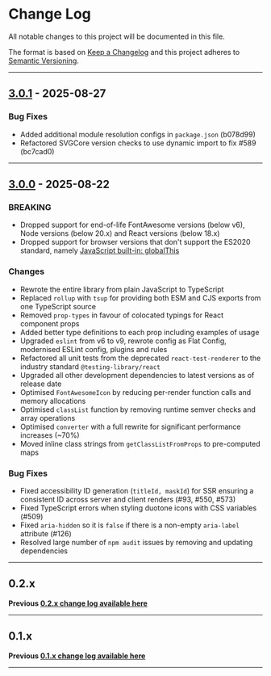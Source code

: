 # Change Log

All notable changes to this project will be documented in this file.

The format is based on [Keep a Changelog](http://keepachangelog.com/) and this project adheres to [Semantic Versioning](http://semver.org/).

---

## [3.0.1](https://github.com/FortAwesome/react-fontawesome/releases/tag/3.0.1) - 2025-08-27

### Bug Fixes

- Added additional module resolution configs in `package.json` (b078d99)
- Refactored SVGCore version checks to use dynamic import to fix #589 (bc7cad0)

---

## [3.0.0](https://github.com/FortAwesome/react-fontawesome/releases/tag/3.0.0) - 2025-08-22

### BREAKING

- Dropped support for end-of-life FontAwesome versions (below v6), Node versions (below 20.x) and React versions (below 18.x)
- Dropped support for browser versions that don't support the ES2020 standard, namely [JavaScript built-in: globalThis](https://caniuse.com/mdn-javascript_builtins_globalthis)

### Changes

- Rewrote the entire library from plain JavaScript to TypeScript
- Replaced `rollup` with `tsup` for providing both ESM and CJS exports from one TypeScript source
- Removed `prop-types` in favour of colocated typings for React component props
- Added better type definitions to each prop including examples of usage
- Upgraded `eslint` from v6 to v9, rewrote config as Flat Config, modernised ESLint config, plugins and rules
- Refactored all unit tests from the deprecated `react-test-renderer` to the industry standard `@testing-library/react`
- Upgraded all other development dependencies to latest versions as of release date
- Optimised `FontAwesomeIcon` by reducing per-render function calls and memory allocations
- Optimised `classList` function by removing runtime semver checks and array operations
- Optimised `converter` with a full rewrite for significant performance increases (~70%)
- Moved inline class strings from `getClassListFromProps` to pre-computed maps

### Bug Fixes

- Fixed accessibility ID generation (`titleId, maskId`) for SSR ensuring a consistent ID across server and client renders (#93, #550, #573)
- Fixed TypeScript errors when styling duotone icons with CSS variables (#509)
- Fixed `aria-hidden` so it is `false` if there is a non-empty `aria-label` attribute (#126)
- Resolved large number of `npm audit` issues by removing and updating dependencies

---

## 0.2.x

**Previous [0.2.x change log available here](https://github.com/FortAwesome/react-fontawesome/blob/0.2.x/CHANGELOG.md)**

---

## 0.1.x

**Previous [0.1.x change log available here](https://github.com/FortAwesome/react-fontawesome/blob/0.1.x/CHANGELOG.md)**

---
